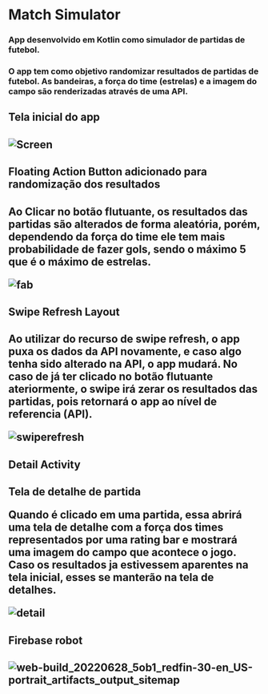 # Match Simulator


<h3>App desenvolvido em Kotlin como simulador de partidas de futebol.<h3>
 
 O app tem como objetivo randomizar resultados de partidas de futebol.
 As bandeiras, a força do time (estrelas) e a imagem do campo são renderizadas através de uma API.
 
 
 
<h2> Tela inicial do app <h2>
 
![Screen](https://user-images.githubusercontent.com/104375832/176182193-106445a6-7064-4720-a6f1-acf8cf45bc91.png) 
 
 


  
<h2> Floating Action Button adicionado para randomização dos resultados<h2>
 
   Ao Clicar no botão flutuante, os resultados das partidas são alterados de forma aleatória, porém, dependendo da força do time ele tem mais probabilidade de fazer gols, sendo o máximo 5 que é o máximo de estrelas.
 
![fab](https://user-images.githubusercontent.com/104375832/176179492-0cf47c78-0757-42a5-aae8-351b5ccc347d.png)


 
 
 
 
 
<h2> Swipe Refresh Layout <h2>
 
 Ao utilizar do recurso de swipe refresh, o app puxa os dados da API novamente, e caso algo tenha sido alterado na API, o app mudará. No caso de já ter clicado no botão flutuante ateriormente, o swipe irá zerar os resultados das partidas, pois retornará o app ao nível de referencia (API).
 
 ![swiperefresh](https://user-images.githubusercontent.com/104375832/176180694-75a27a9d-efb6-40f6-b000-76ab20065ae0.png)
 
 
 
 
<h2> Detail Activity <h2>
 
 Tela de detalhe de partida 
 
  Quando é clicado em uma partida, essa abrirá uma tela de detalhe com a força dos times representados por uma rating bar e mostrará uma imagem do campo que acontece o jogo.
  Caso os resultados ja estivessem aparentes na tela inicial, esses se manterão na tela de detalhes.
   
 ![detail](https://user-images.githubusercontent.com/104375832/176181163-25e1c3e8-370c-4dd0-a588-5731005ae0df.png)
 
 <h2> Firebase robot <h2>
 

 ![web-build_20220628_5ob1_redfin-30-en_US-portrait_artifacts_output_sitemap](https://user-images.githubusercontent.com/104375832/176234846-ec199dd9-dd10-447b-9209-21dd56f951e9.png)

    
